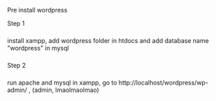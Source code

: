 Pre install wordpress

Step 1 
###
install xampp, add wordpress folder in htdocs and add database name "wordpress" in mysql
###
###
Step 2
###
run apache and mysql in xampp, go to http://localhost/wordpress/wp-admin/ , (admin, lmaolmaolmao)
###